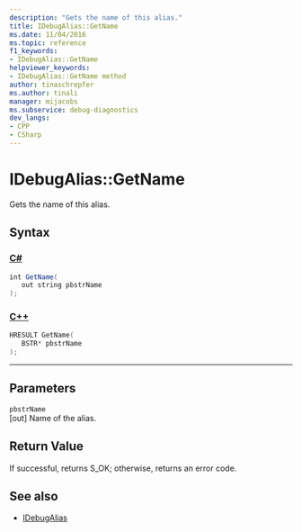 ```yaml
---
description: "Gets the name of this alias."
title: IDebugAlias::GetName
ms.date: 11/04/2016
ms.topic: reference
f1_keywords:
- IDebugAlias::GetName
helpviewer_keywords:
- IDebugAlias::GetName method
author: tinaschrepfer
ms.author: tinali
manager: mijacobs
ms.subservice: debug-diagnostics
dev_langs:
- CPP
- CSharp
---
```

# IDebugAlias::GetName

Gets the name of this alias.

## Syntax

### [C#](#tab/csharp)
```csharp
int GetName(
   out string pbstrName
);
```
### [C++](#tab/cpp)
```cpp
HRESULT GetName(
   BSTR* pbstrName
);
```
---

## Parameters
`pbstrName`\
[out] Name of the alias.

## Return Value
 If successful, returns S_OK; otherwise, returns an error code.

## See also
- [IDebugAlias](../../../extensibility/debugger/reference/idebugalias.md)
